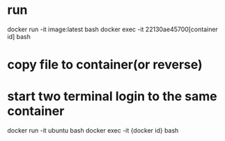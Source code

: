 # run
docker run -it image:latest bash
docker exec -it 22130ae45700[container id] bash
# copy file to container(or reverse)
# start two terminal login to the same container
docker run -it ubuntu bash
docker exec -it {docker id} bash
